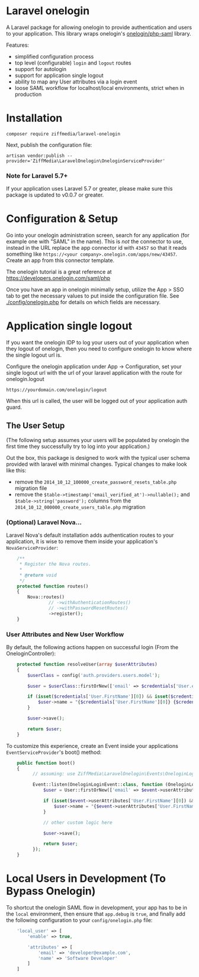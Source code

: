 # Laravel onelogin

A Laravel package for allowing onelogin to provide authentication and users to your application. This
library wraps onelogin's [onelogin/php-saml](https://github.com/onelogin/php-saml) library.

Features:
- simplified configuration process
- top level (configurable) `login` and `logout` routes
- support for autologin
- support for application single logout
- ability to map any User attributes via a login event
- loose SAML workflow for localhost/local environments, strict when in production

# Installation

    composer require ziffmedia/laravel-onelogin

Next, publish the configuration file:

    artisan vendor:publish --provider='ZiffMedia\LaravelOnelogin\OneloginServiceProvider'

### Note for Laravel 5.7+

If your application uses Laravel 5.7 or greater, please make sure this package is updated to v0.0.7 or greater.

# Configuration & Setup

Go into your onelogin administration screen, search for any application (for example one with "SAML" in
the name).  This is *not* the connector to use, instead in the URL replace the app connector id with `43457`
so that it reads something like `https://<your company>.onelogin.com/apps/new/43457`.  Create an app from this
connector template.

The onelogin tutorial is a great reference at https://developers.onelogin.com/saml/php

Once you have an app in onelogin minimally setup, utilize the App > SSO tab to get the necessary
values to put inside the configuration file. See [./config/onelogin.php](./config/onelogin.php)
for details on which fields are necessary.

# Application single logout

If you want the onelogin IDP to log your users out of your application when they logout of onelogin, then you need to
configure onelogin to know where the single logout url is.

Configure the onelogin application under App -> Configuration, set your single logout url with the url of your laravel
application with the route for onelogin.logout

`https://yourdomain.com/onelogin/logout`

When this url is called, the user will be logged out of your application auth guard.

## The User Setup

(The following setup assumes your users will be populated by onelogin the first time they
successfully try to log into your application.)

Out the box, this package is designed to work with the typical user schema provided with laravel with
minimal changes.  Typical changes to make look like this:

- remove the `2014_10_12_100000_create_password_resets_table.php` migration file
- remove the `$table->timestamp('email_verified_at')->nullable();` and `$table->string('password');` columns from the `2014_10_12_000000_create_users_table.php` migration

### (Optional) Laravel Nova...

Laravel Nova's default installation adds authentication routes to your application, it is wise to remove them
inside your application's `NovaServiceProvider`:

```php
    /**
     * Register the Nova routes.
     *
     * @return void
     */
    protected function routes()
    {
        Nova::routes()
                // ->withAuthenticationRoutes()
                // ->withPasswordResetRoutes()
                ->register();
    }
```

### User Attributes and New User Workflow

By default, the following actions happen on successful login (From the OneloginController):

```php
    protected function resolveUser(array $userAttributes)
    {
        $userClass = config('auth.providers.users.model');

        $user = $userClass::firstOrNew(['email' => $credentials['User.email'][0]]);

        if (isset($credentials['User.FirstName'][0]) && isset($credentials['User.LastName'][0])) {
            $user->name = "{$credentials['User.FirstName'][0]} {$credentials['User.LastName'][0]}";
        }

        $user->save();

        return $user;
    }
```

To customize this experience, create an Event inside your applications `EventServiceProvider`'s boot() method:

```php
    public function boot()
    {
          // assuming: use ZiffMedia\LaravelOnelogin\Events\OneloginLoginEvent;

          Event::listen(OneloginLoginEvent::class, function (OneloginLoginEvent $event) {
              $user = User::firstOrNew(['email' => $event->userAttributes['User.email'][0]]);

              if (isset($event->userAttributes['User.FirstName'][0]) && isset($event->userAttributes['User.LastName'][0])) {
                  $user->name = "{$event->userAttributes['User.FirstName'][0]} {$event->userAttributes['User.LastName'][0]}";
              }

              // other custom logic here

              $user->save();

              return $user;
          });
    }
```

# Local Users in Development (To Bypass Onelogin)

To shortcut the onelogin SAML flow in development, your app has to be in the `local` environment, then ensure that
`app.debug` is `true`, and finally add the following configuration to your `config/onelogin.php` file:

```php
    'local_user' => [
        'enable' => true,

        'attributes' => [
            'email' => 'developer@example.com',
            'name' => 'Software Developer'
        ]
    ]
```
